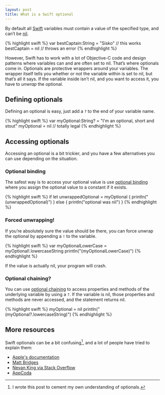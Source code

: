 ```yaml
---
layout: post
title: What is a Swift optional
---
```


By default all [Swift](http://developer.apple.com/swift/) variables must contain a value of the specified type, and can’t be [nil](http://nshipster.com/nil/).

{% highlight swift %}
var bestCaptain:String = "Sisko" // this works
bestCaptain = nil                // throws an error
{% endhighlight %}

However, Swift has to work with a lot of Objective-C code and design patterns where variables can and are often set to nil. That’s where optionals come in. Optionals are protective wrappers around your variables. The wrapper itself tells you whether or not the variable within is set to nil, but that’s all it says. If the variable inside isn’t nil, and you want to access it, you have to *unwrap* the optional.

## Defining optionals

Defining an optional is easy, just add a `?` to the end of your variable name.

{% highlight swift %}
var myOptional:String? = "I'm an optional, short and stout"
myOptional = nil // totally legal
{% endhighlight %}

## Accessing optionals

Accessing an optional is a bit trickier, and you have a few alternatives you can use depending on the situation.

### Optional binding

The safest way is to access your optional value is use [optional binding](https://developer.apple.com/library/mac/documentation/Swift/Conceptual/Swift_Programming_Language/TheBasics.html#//apple_ref/doc/uid/TP40014097-CH5-ID333) where you assign the optional value to a constant if it exists.

{% highlight swift %}
if let unwrappedOptional = myOptional {
    println("\(unwrappedOptional)")
} else {
    println("optional was nil")
}
{% endhighlight %}

### Forced unwrapping!

If you’re absolutely sure the value should be there, you can force unwrap the optional by appending a `!` to the variable.

{% highlight swift %}
var myOptionalLowerCase = myOptional!.lowercaseString
println("\(myOptionalLowerCase)")
{% endhighlight %}

If the value is actually nil, your program will crash.

### Optional chaining?

You can use [optional chaining](https://developer.apple.com/library/mac/documentation/Swift/Conceptual/Swift_Programming_Language/OptionalChaining.html#//apple_ref/doc/uid/TP40014097-CH21-ID245) to access properties and methods of the underlying variable by using a `?`. If the variable is nil, those properties and methods are never accessed, and the statement returns nil.

{% highlight swift %}
myOptional = nil
println("\(myOptional?.lowercaseString)")
{% endhighlight %}

## More resources

Swift optionals can be a bit confusing[^me], and a lot of people have tried to explain them:

* [Apple's documentation](https://developer.apple.com/library/prerelease/ios/documentation/Swift/Conceptual/Swift_Programming_Language/TheBasics.html)
* [Matt Bridges](https://medium.com/@rrridges/swift-optionals-a10dcfd8aab5)
* [Nevan King via Stack Overflow](http://stackoverflow.com/a/24026093)
* [AppCoda](http://www.appcoda.com/beginners-guide-optionals-swift/)

[^me]: I wrote this post to cement my own understanding of optionals.
